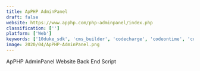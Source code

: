 ```yaml
---
title: ApPHP AdminPanel
draft: false 
website: https://www.apphp.com/php-adminpanel/index.php
classification: ['']
platform: ['Web']
keywords: ['10duke_sdk', 'cms_builder', 'codecharge', 'codeontime', 'cushycms', 'grav', 'nibbleblog', 'no-cms', 'p4a_-_php_for_applications', 'phprunner', 'phpmaker', 'scoriet', 'scriptcase', 'sisense', 'vfront', 'xataface', 'yii_framework', 'zimplit_cms', 'concrete5']
image: 2020/04/ApPHP-AdminPanel.png
---
```

ApPHP AdminPanel Website Back End Script